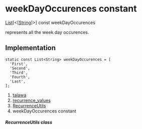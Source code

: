 
<div>

# weekDayOccurences constant

</div>


[List](https://api.flutter.dev/flutter/dart-core/List-class.html)[\<[[String](https://api.flutter.dev/flutter/dart-core/String-class.html)]\>]
const weekDayOccurences



represents all the week day occurences.



## Implementation

``` language-dart
static const List<String> weekDayOccurences = [
  'First',
  'Second',
  'Third',
  'Fourth',
  'Last',
];
```







1.  [talawa](../../index.md)
2.  [recurrence_values](../../constants_recurrence_values/)
3.  [RecurrenceUtils](../../constants_recurrence_values/RecurrenceUtils-class.md)
4.  weekDayOccurences constant

##### RecurrenceUtils class







